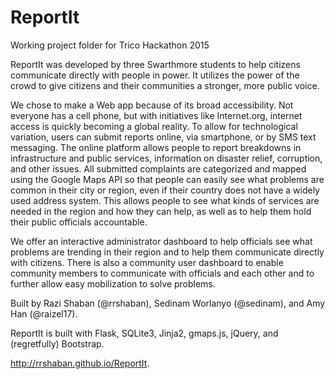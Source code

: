 # ReportIt
Working project folder for Trico Hackathon 2015

ReportIt was developed by three Swarthmore students to help citizens communicate directly with people in power. It utilizes the power of the crowd to give citizens and their communities a stronger, more public voice.

We chose to make a Web app because of its broad accessibility. Not everyone has a cell phone, but with initiatives like Internet.org, internet access is quickly becoming a global reality. To allow for technological variation, users can submit reports online, via smartphone, or by SMS text messaging. The online platform allows people to report breakdowns in infrastructure and public services, information on disaster relief, corruption, and other issues. All submitted complaints are categorized and mapped using the Google Maps API so that people can easily see what problems are common in their city or region, even if their country does not have a widely used address system. This allows people to see what kinds of services are needed in the region and how they can help, as well as to help them hold their public officials accountable.

We offer an interactive administrator dashboard to help officials see what problems are trending in their region and to help them communicate directly with citizens. There is also a community user dashboard to enable community members to communicate with officials and each other and to further allow easy mobilization to solve problems.

Built by Razi Shaban (@rrshaban), Sedinam Worlanyo (@sedinam), and Amy Han (@raizel17).

ReportIt is built with Flask, SQLite3, Jinja2, gmaps.js, jQuery, and (regretfully) Bootstrap.


http://rrshaban.github.io/ReportIt.
